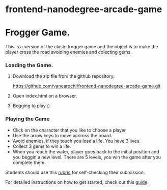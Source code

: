frontend-nanodegree-arcade-game
===============================

# **Frogger Game.**

This is a version of the clasic frogger game and the object is to make the player cross the road avoiding enemies and colecting gems.

### **Loading the Game.**

1. Download the zip file from the github repository:
    
    https://github.com/vanearochi/frontend-nanodegree-arcade-game.git
2. Open index.html on a browser.

3. Begging to play :)



### **Playing the Game**


- Click on the character that you like to choose a player
- Use the arrow keys to move accross the board.
- Avoid  enemies, if they touch you lose a life. You have 3 lives.
- Collect 3 gems to win a life.  
- When you reach the water, player goes back to the initial position and you beggin a new level. There are 5 levels, you win the game after you complete them.









Students should use this [rubric](https://www.udacity.com/course/viewer/#!/c-nd001/l-2696458597/m-2687128535) for self-checking their submission.

For detailed instructions on how to get started, check out this [guide](https://docs.google.com/document/d/1v01aScPjSWCCWQLIpFqvg3-vXLH2e8_SZQKC8jNO0Dc/pub?embedded=true).
